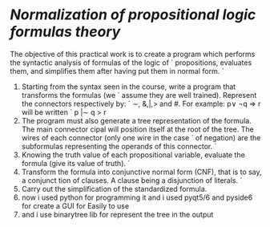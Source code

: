 # ***Normalization of propositional logic formulas theory***
The objective of this practical work is to create a program which performs the syntactic analysis of formulas of the logic of ´
propositions, evaluates them, and simplifies them after having put them in normal form. `
1. Starting from the syntax seen in the course, write a program that transforms the formulas (we ´
assume they are well trained). Represent the connectors respectively by: ´ ∼, &,|,> and
#.
For example: p∨ ¬q ⇒ r will be written ´ p |∼ q > r
2. The program must also generate a tree representation of the formula. The main connector
cipal will position itself at the root of the tree. The wires of each connector (only one wire in the case `
of negation) are the subformulas representing the operands of this connector. ´
3. Knowing the truth value of each propositional variable, evaluate the formula (give its value
of truth). ´
4. Transform the formula into conjunctive normal form (CNF), that is to say, a conjunct
tion of clauses. A clause being a disjunction of literals. ´
5. Carry out the simplification of the standardized formula.
6. now i used python for programming it and i used pyqt5/6 and pyside6 for create a GUI for Easily to use
7. and i use binarytree lib for represent the tree in the output 
